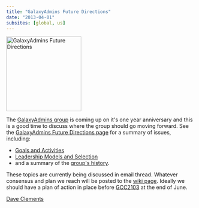 ```yaml
---
title: "GalaxyAdmins Future Directions"
date: "2013-04-01"
subsites: [global, us]
---
```

<div class='right'><a href='/community/galaxy-admins/future/'><img src="/images/logos/GalaxyAdmins.png" alt="GalaxyAdmins Future Directions" width="200" /></a></div>

The [GalaxyAdmins group](/community/galaxy-admins/) is coming up on it's one year anniversary and this is a good time to discuss where the group should go moving forward.  See the [GalaxyAdmins Future Directions page](/community/galaxy-admins/future/) for a summary of issues, including:

* [Goals and Activities](/community/galaxy-admins/future/#galaxyadmins-goals-and-activities)
* [Leadership Models and Selection](/community/galaxy-admins/future/#leadership)
* and a summary of the [group's history](/community/galaxy-admins/future/#history).

These topics are currently being discussed in email thread.  Whatever consensus and plan we reach will be posted to the [wiki page](/community/galaxy-admins/future/).  Ideally we should have a plan of action in place before [GCC2103](/events/gcc2013/) at the end of June.

[Dave Clements](/people/dave-clements/)
